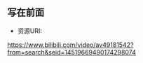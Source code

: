  ## 写在前面
 
 - 资源URI:
 
 https://www.bilibili.com/video/av49181542?from=search&seid=14519669490174298074
 
 ## 
